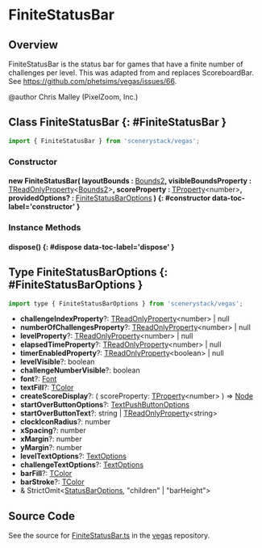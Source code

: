 # FiniteStatusBar

## Overview

FiniteStatusBar is the status bar for games that have a finite number of challenges per level.
This was adapted from and replaces ScoreboardBar. See https://github.com/phetsims/vegas/issues/66.

@author Chris Malley (PixelZoom, Inc.)

## Class FiniteStatusBar {: #FiniteStatusBar }


```js
import { FiniteStatusBar } from 'scenerystack/vegas';
```
### Constructor

#### new FiniteStatusBar( layoutBounds : <span style="font-weight: 400;">[Bounds2](../dot/Bounds2.md)</span>, visibleBoundsProperty : <span style="font-weight: 400;">[TReadOnlyProperty](../axon/TReadOnlyProperty.md)&lt;[Bounds2](../dot/Bounds2.md)&gt;</span>, scoreProperty : <span style="font-weight: 400;">[TProperty](../axon/TProperty.md)&lt;<span style="color: hsla(calc(var(--md-hue) + 180deg),80%,40%,1);">number</span>&gt;</span>, providedOptions? : <span style="font-weight: 400;">[FiniteStatusBarOptions](../vegas/FiniteStatusBar.md#FiniteStatusBarOptions)</span> ) {: #constructor data-toc-label='constructor' }

### Instance Methods

#### dispose() {: #dispose data-toc-label='dispose' }



## Type FiniteStatusBarOptions {: #FiniteStatusBarOptions }


```js
import type { FiniteStatusBarOptions } from 'scenerystack/vegas';
```


- **challengeIndexProperty**?: [TReadOnlyProperty](../axon/TReadOnlyProperty.md)&lt;<span style="color: hsla(calc(var(--md-hue) + 180deg),80%,40%,1);">number</span>&gt; | <span style="color: hsla(calc(var(--md-hue) + 180deg),80%,40%,1);">null</span>
- **numberOfChallengesProperty**?: [TReadOnlyProperty](../axon/TReadOnlyProperty.md)&lt;<span style="color: hsla(calc(var(--md-hue) + 180deg),80%,40%,1);">number</span>&gt; | <span style="color: hsla(calc(var(--md-hue) + 180deg),80%,40%,1);">null</span>
- **levelProperty**?: [TReadOnlyProperty](../axon/TReadOnlyProperty.md)&lt;<span style="color: hsla(calc(var(--md-hue) + 180deg),80%,40%,1);">number</span>&gt; | <span style="color: hsla(calc(var(--md-hue) + 180deg),80%,40%,1);">null</span>
- **elapsedTimeProperty**?: [TReadOnlyProperty](../axon/TReadOnlyProperty.md)&lt;<span style="color: hsla(calc(var(--md-hue) + 180deg),80%,40%,1);">number</span>&gt; | <span style="color: hsla(calc(var(--md-hue) + 180deg),80%,40%,1);">null</span>
- **timerEnabledProperty**?: [TReadOnlyProperty](../axon/TReadOnlyProperty.md)&lt;<span style="color: hsla(calc(var(--md-hue) + 180deg),80%,40%,1);">boolean</span>&gt; | <span style="color: hsla(calc(var(--md-hue) + 180deg),80%,40%,1);">null</span>
- **levelVisible**?: <span style="color: hsla(calc(var(--md-hue) + 180deg),80%,40%,1);">boolean</span>
- **challengeNumberVisible**?: <span style="color: hsla(calc(var(--md-hue) + 180deg),80%,40%,1);">boolean</span>
- **font**?: [Font](../scenery/Font.md)
- **textFill**?: [TColor](../scenery/TColor.md)
- **createScoreDisplay**?: ( scoreProperty: [TProperty](../axon/TProperty.md)&lt;<span style="color: hsla(calc(var(--md-hue) + 180deg),80%,40%,1);">number</span>&gt; ) =&gt; [Node](../scenery/Node.md)
- **startOverButtonOptions**?: [TextPushButtonOptions](../sun/TextPushButton.md#TextPushButtonOptions)
- **startOverButtonText**?: <span style="color: hsla(calc(var(--md-hue) + 180deg),80%,40%,1);">string</span> | [TReadOnlyProperty](../axon/TReadOnlyProperty.md)&lt;<span style="color: hsla(calc(var(--md-hue) + 180deg),80%,40%,1);">string</span>&gt;
- **clockIconRadius**?: <span style="color: hsla(calc(var(--md-hue) + 180deg),80%,40%,1);">number</span>
- **xSpacing**?: <span style="color: hsla(calc(var(--md-hue) + 180deg),80%,40%,1);">number</span>
- **xMargin**?: <span style="color: hsla(calc(var(--md-hue) + 180deg),80%,40%,1);">number</span>
- **yMargin**?: <span style="color: hsla(calc(var(--md-hue) + 180deg),80%,40%,1);">number</span>
- **levelTextOptions**?: [TextOptions](../scenery/Text.md#TextOptions)
- **challengeTextOptions**?: [TextOptions](../scenery/Text.md#TextOptions)
- **barFill**?: [TColor](../scenery/TColor.md)
- **barStroke**?: [TColor](../scenery/TColor.md)
- &amp; StrictOmit&lt;[StatusBarOptions](../scenery-phet/StatusBar.md#StatusBarOptions), "children" | "barHeight"&gt;




## Source Code

See the source for [FiniteStatusBar.ts](https://github.com/phetsims/vegas/blob/main/js/FiniteStatusBar.ts) in the [vegas](https://github.com/phetsims/vegas) repository.
